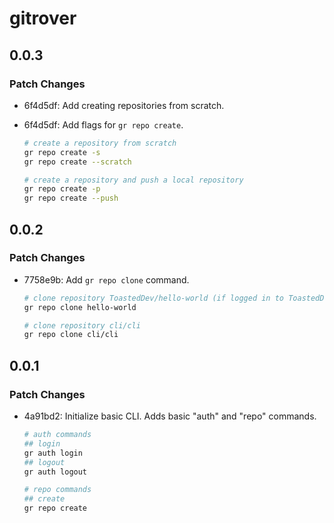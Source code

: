 # gitrover

## 0.0.3

### Patch Changes

- 6f4d5df: Add creating repositories from scratch.
- 6f4d5df: Add flags for `gr repo create`.

  ```bash
  # create a repository from scratch
  gr repo create -s
  gr repo create --scratch

  # create a repository and push a local repository
  gr repo create -p
  gr repo create --push
  ```

## 0.0.2

### Patch Changes

- 7758e9b: Add `gr repo clone` command.

  ```bash
  # clone repository ToastedDev/hello-world (if logged in to ToastedDev)
  gr repo clone hello-world

  # clone repository cli/cli
  gr repo clone cli/cli
  ```

## 0.0.1

### Patch Changes

- 4a91bd2: Initialize basic CLI. Adds basic "auth" and "repo" commands.

  ```bash
  # auth commands
  ## login
  gr auth login
  ## logout
  gr auth logout

  # repo commands
  ## create
  gr repo create
  ```
